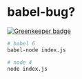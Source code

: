 # babel-bug?

[![Greenkeeper badge](https://badges.greenkeeper.io/boopathi/__babel-bug-1.svg)](https://greenkeeper.io/)

```sh
# babel 6
babel-node index.js
```

```sh
# node 4
node index.js
```
